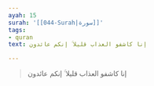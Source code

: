 ```yaml
---
ayah: 15
surah: '[[044-Surah|سورة]]'
tags:
- quran
text: إنا كاشفو العذاب قليلا ۚ إنكم عائدون

---
```

> إنا كاشفو العذاب قليلا ۚ إنكم عائدون
